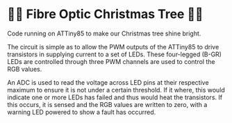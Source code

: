# 🎄🎅 Fibre Optic Christmas Tree 🎅🎄

Code running on ATTiny85 to make our Christmas tree shine bright.

The circuit is simple as to allow the PWM outputs of the ATTiny85 to drive transistors in supplying current to a set of LEDs. These four-legged (B-GR) LEDs are controlled through three PWM channels are used to control the RGB values.

An ADC is used to read the voltage across LED pins at their respective maximum to ensure it is not under a certain threshold. If it where, this would indicate one or more LEDs has failed and thus would heat the transistors. If this occurs, it is sensed and the RGB values are written to zero, with a warning LED powered to show a fault has occurred.
